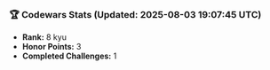 ### 🏆 Codewars Stats (Updated: 2025-08-03 19:07:45 UTC)

- **Rank:** 8 kyu
- **Honor Points:** 3
- **Completed Challenges:** 1
